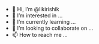 - 👋 Hi, I’m @likirishik
- 👀 I’m interested in ...
- 🌱 I’m currently learning ...
- 💞️ I’m looking to collaborate on ...
- 📫 How to reach me ...

<!---
likirishik/likirishik is a ✨ special ✨ repository because its `README.md` (this file) appears on your GitHub profile.
You can click the Preview link to take a look at your changes.
--->
